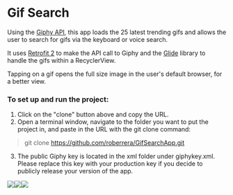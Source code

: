 # Gif Search

Using the [Giphy API](https://github.com/Giphy/GiphyAPI), this app loads the 25 latest trending gifs and allows the user to search for gifs via the keyboard or voice search. 

It uses [Retrofit 2](http://square.github.io/retrofit/) to make the API call to Giphy and the [Glide](https://github.com/bumptech/glide) library to handle the gifs within a RecyclerView. 

Tapping on a gif opens the full size image in the user's default browser, for a better view.

### To set up and run the project:
1. Click on the "clone" button above and copy the URL.
2. Open a terminal window, navigate to the folder you want to put the project in, and paste in the URL with the git clone command:
> git clone https://github.com/roberrera/GifSearchApp.git
3. The public Giphy key is located in the xml folder under giphykey.xml. Please replace this key with your production key if you decide to publicly release your version of the app.

![](https://github.com/roberrera/GifSearchApp/blob/master/Screenshots-Videos/device-2016-08-19-191503.png)![](https://github.com/roberrera/GifSearchApp/blob/master/Screenshots-Videos/device-2016-08-19-191600.png)![](https://github.com/roberrera/GifSearchApp/blob/master/Screenshots-Videos/device-2016-08-19-191647.png)
